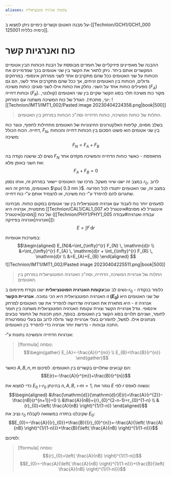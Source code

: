 ```yaml
---
aliases: עקומת אנרגיה פוטנציאלית
---
```


על מבנה האטום וקשרים כימיים ניתן למצוא ב-[[Technion/GCH1/GCH1_000 125001 כימיה כללית]].

# כוח ואנרגיות קשר

ההבנה של מאפיינים פיזיקליים של חומרים מבוססת על הבנת הכוחות הבין אטומיים המקשרים אותם ביחד. ניתן לתאר את הקשר בין שני אטומים בכך שמדמיינים את הכוחות על שני האטומים ככל שהם מתקרבים אחד לשני ממרחק אינסופי.
במרחקים גדולים, הכוחות בין האטומים זניחים, אך ככל שהם מתקרבים אחד לשני, הם גם מפעילים כוחות אחד על השני. נחלק את כוחות אילו לשני סוגים: כוחות משיכה ($F_{A}$) וכוחות דחייה ($F_{R}$).
מקור כוח משיכה תלוי בסוג הקשר שקיים בין שני האטומים (קוולנטי, יוני, מתכתי). הגודל של כוח המשיכה משתנה עם המרחק:
![[Technion/IMT1/IMT1_002/Pasted image 20230404224358.png|book|500]]
> התלות של כוחות המשיכה, כוחות הדחייה וסה"כ הכוחות במרחק בין האטומים.

בשלב מסוים, קליפות האלקטרונים החיצוניות של האטומים מתחילות לחפוף, ונוצר כוח דחייה.
הכוח הכולל, $F_{N}$, בין שני אטומים הוא פשוט הסכום בין הכוחות דחייה והכוחות משיכה:
$$F_{N}=F_{A}+F_{B}$$

נשים לב שישנה נקודה בה $F_{N}$ מתאפסת - כאשר כוחות הדחייה והמשיכה מקזזים אחד את השני באופן מלא:
$$F_{A}+F_{B}=0$$

במצב זה ישנו שיווי משקל. מרכז שני האטומים יישאר במרחק זה, אותו נסמן $r_{0}$. לרוב האטומים, מרחק זה הוא $\pu{ 0.3 nm }$. במצב זה, שני האטומים יתנגדו לכל הפרעה שתגרום להם להיפרד ע"י כוח משיכה, או להצמיד אותם ע"י כוח דחייה.

לפעמים יותר נוח לעבוד עם אנרגיה פוטנציאלית בין שני אטומים במקום כוחות. מבחינה מתמטית, אנרגיה היא [[Technion/CAL1/CAL1_007 אינטגרל לא מסוים#אינטגרל לא מסוים|אינטגרל]] של כוח ([[Technion/PHY1/PHY1_005 עבודה ואנרגיה#עבודה ואנרגיה|אנרגיה בפיזיקה]]):
$$E=\int F \, \mathrm{d}r $$

במערכות אטומיות:
$$\begin{aligned}
E_{N}&=\int_{\infty}^{r} F_{N} \, \mathrm{d}r \\
&=\int_{\infty}^{r} F_{A} \, \mathrm{d}r + \int_{\infty}^{r} F_{R} \, \mathrm{d}r \\
&=E_{A}+E_{B}  
\end{aligned} $$
![[Technion/IMT1/IMT1_002/Pasted image 20230404225511.png|book|500]]
> התלות של אנרגיית המשיכה, הדחייה, וסה"כ האנרגיה הפוטנציאלית במרחק בין האטומים.

נשים לב שב**עקומת האנרגיה הפוטנציאלית** ישנו נקודת מינימום ב-$r_{0}$ - כלומר בנקודה זו האנרגיה הפוטנציאלית היא הכי נמוכה. **אנרגיית הקשר ($E_{0}$)** של שני האטומים היא אנרגיה זו - היא מתארת את האנרגיה שדרושה להפריד את שני האטומים למרחק אינסופי.
גודל אנרגיית הקשר וצורת עקומת האנרגיה הפוטנציאלית משתנה בין חומר לחומר, ושניהם תלויים בסוג הקשר בין האטומים. בנוסף, המון תכונות של החומר נובעים מנתונים אילו. למשל, לחומרים בעלי אנרגיית קשר גדולה לרוב גם בעלי טמפרטורת התכה גבוהות - נדרשת יותר אנרגיה כדי להפריד בין האטומים.

אנרגיות הדחייה והמשיכה נתונות ע"י:

> [!formula] נוסחה:
> $$\begin{gather}
> E_{A}=-\frac{A}{r^{m}} \\
> E_{B}=\frac{B}{r^{n}}
> \end{gather}$$


כאשר $A,B,n,m$ הם קבועים שתלויים בקשרים בין האטומים. לסיכום:
$$E(r)=-\frac{A}{r^{m}}+\frac{B}{r^{n}}$$

כדי למצוא את $E_{0}$ ו-${r}_{0}$ בהינתן $n,A,B$, ו-$m=1$, נגזור את $E$ לפי $r$ ונשווה לאפס:
$$\begin{aligned}
&\frac{\mathrm{d}}{\mathrm{d}r}E(r)=\frac{A}{r^{2}}-\frac{nB}{r^{n+1}}=0 \\
&\frac{A}{nB}={r}_{0}^{2-n-1}=r_{0}^{1-n} \\
& {r}_{0}=\left( \frac{A}{nB} \right)^{1/(1-n)}
\end{aligned}$$
נציב את ${r}_{0}$ שקיבלנו בחזרה במשוואה לקבלת ${E}_{0}$:
$$E_{0}=-\frac{A}{{r}_{0}}+\frac{B}{{r}_{0}^{n}}=-\frac{A}{\left( \frac{A}{nB} \right)^{1/(1-n)}}+\frac{B}{\left( \frac{A}{nB} \right)^{1/(1-n)}}$$

לסיכום:
>[!formula] נוסחה:
>$${r}_{0}=\left( \frac{A}{nB} \right)^{1/(1-n)}$$
>$$E_{0}=-\frac{A}{\left( \frac{A}{nB} \right)^{1/(1-n)}}+\frac{B}{\left( \frac{A}{nB} \right)^{1/(1-n)}}$$
